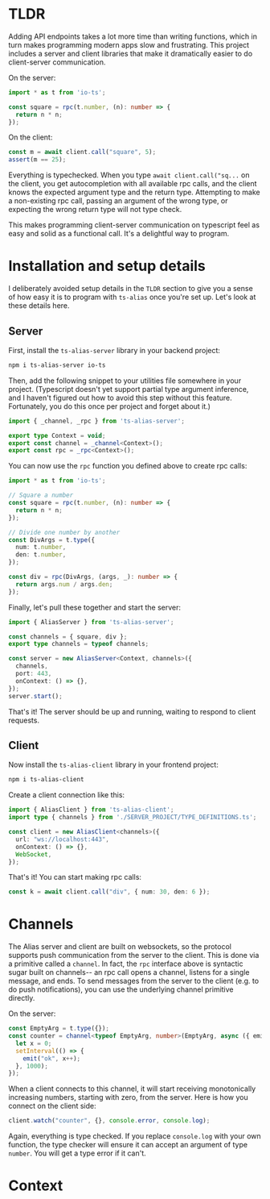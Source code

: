 # TLDR

Adding API endpoints takes a lot more time than writing functions, which in turn makes programming modern apps slow and frustrating. This project includes a server and client libraries that make it dramatically easier to do client-server communication.

On the server:

```ts
import * as t from 'io-ts';

const square = rpc(t.number, (n): number => {
  return n * n;
});
```

On the client:

```ts
const m = await client.call("square", 5);
assert(m == 25);
```

Everything is typechecked. When you type `await client.call("sq...` on the client, you get autocompletion with all available rpc calls, and the client knows the expected argument type and the return type. Attempting to make a non-existing rpc call, passing an argument of the wrong type, or expecting the wrong return type will not type check.

This makes programming client-server communication on typescript feel as easy and solid as a functional call. It's a delightful way to program.

# Installation and setup details

I deliberately avoided setup details in the `TLDR` section to give you a sense of how easy it is to program with `ts-alias` once you're set up. Let's look at these details here.

## Server

First, install the `ts-alias-server` library in your backend project:

```sh
npm i ts-alias-server io-ts
```

Then, add the following snippet to your utilities file somewhere in your project. (Typescript doesn't yet support partial type argument inference, and I haven't figured out how to avoid this step without this feature. Fortunately, you do this once per project and forget about it.)

```ts
import { _channel, _rpc } from 'ts-alias-server';

export type Context = void;
export const channel = _channel<Context>();
export const rpc = _rpc<Context>();
```

You can now use the `rpc` function you defined above to create rpc calls:

```ts
import * as t from 'io-ts';

// Square a number
const square = rpc(t.number, (n): number => {
  return n * n;
});

// Divide one number by another
const DivArgs = t.type({
  num: t.number,
  den: t.number,
});

const div = rpc(DivArgs, (args, _): number => {
  return args.num / args.den;
});
```

Finally, let's pull these together and start the server:

```ts
import { AliasServer } from 'ts-alias-server';

const channels = { square, div };
export type channels = typeof channels;

const server = new AliasServer<Context, channels>({
  channels,
  port: 443,
  onContext: () => {},
});
server.start();
```

That's it! The server should be up and running, waiting to respond to client requests.

## Client

Now install the `ts-alias-client` library in your frontend project:

```sh
npm i ts-alias-client
```

Create a client connection like this:

```ts
import { AliasClient } from 'ts-alias-client';
import type { channels } from './SERVER_PROJECT/TYPE_DEFINITIONS.ts';

const client = new AliasClient<channels>({
  url: "ws://localhost:443",
  onContext: () => {},
  WebSocket,
});
```

That's it! You can start making rpc calls:

```ts
const k = await client.call("div", { num: 30, den: 6 });
```

# Channels

The Alias server and client are built on websockets, so the protocol supports push communication from the server to the client. This is done via a primitive called a `channel`. In fact, the `rpc` interface above is syntactic sugar built on channels-- an rpc call opens a channel, listens for a single message, and ends. To send messages from the server to the client (e.g. to do push notifications), you can use the underlying channel primitive directly.

On the server:

```ts
const EmptyArg = t.type({});
const counter = channel<typeof EmptyArg, number>(EmptyArg, async ({ emit }) => {
  let x = 0;
  setInterval(() => {
    emit("ok", x++);
  }, 1000);
});
```

When a client connects to this channel, it will start receiving monotonically increasing numbers, starting with zero, from the server. Here is how you connect on the client side:

```ts
client.watch("counter", {}, console.error, console.log);
```

Again, everything is type checked. If you replace `console.log` with your own function, the type checker will ensure it can accept an argument of type `number`. You will get a type error if it can't. 

# Context



